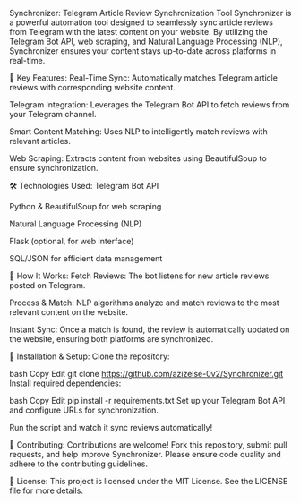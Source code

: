 Synchronizer: Telegram Article Review Synchronization Tool
Synchronizer is a powerful automation tool designed to seamlessly sync article reviews from Telegram with the latest content on your website. By utilizing the Telegram Bot API, web scraping, and Natural Language Processing (NLP), Synchronizer ensures your content stays up-to-date across platforms in real-time.

🌟 Key Features:
Real-Time Sync: Automatically matches Telegram article reviews with corresponding website content.

Telegram Integration: Leverages the Telegram Bot API to fetch reviews from your Telegram channel.

Smart Content Matching: Uses NLP to intelligently match reviews with relevant articles.

Web Scraping: Extracts content from websites using BeautifulSoup to ensure synchronization.

🛠️ Technologies Used:
Telegram Bot API

Python & BeautifulSoup for web scraping

Natural Language Processing (NLP)

Flask (optional, for web interface)

SQL/JSON for efficient data management

🔄 How It Works:
Fetch Reviews: The bot listens for new article reviews posted on Telegram.

Process & Match: NLP algorithms analyze and match reviews to the most relevant content on the website.

Instant Sync: Once a match is found, the review is automatically updated on the website, ensuring both platforms are synchronized.

🚀 Installation & Setup:
Clone the repository:

bash
Copy
Edit
git clone https://github.com/azizelse-0v2/Synchronizer.git
Install required dependencies:

bash
Copy
Edit
pip install -r requirements.txt
Set up your Telegram Bot API and configure URLs for synchronization.

Run the script and watch it sync reviews automatically!

🤝 Contributing:
Contributions are welcome! Fork this repository, submit pull requests, and help improve Synchronizer. Please ensure code quality and adhere to the contributing guidelines.

📜 License:
This project is licensed under the MIT License. See the LICENSE file for more details.
